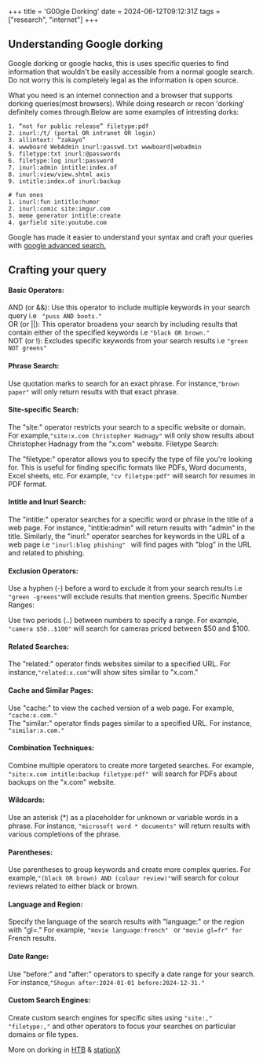 +++
title = 'G00gle Dorking'
date = 2024-06-12T09:12:31Z
tags = ["research", "internet"]
+++

## Understanding Google dorking
 
Google dorking or google hacks, this is uses specific queries to find information that wouldn't be easily accessible from a normal google search.
Do not worry this is completely legal as the information is open source.

What you need is an internet connection and a browser that supports dorking queries(most browsers).
While doing research or recon 'dorking' definitely comes through.Below are some examples of intresting dorks:

```
1. “not for public release” filetype:pdf
2. inurl:/t/ (portal OR intranet OR login)
3. allintext: “zakayo” 
4. wwwboard WebAdmin inurl:passwd.txt wwwboard|webadmin
5. filetype:txt inurl:@passwords
6. filetype:log inurl:password
7. inurl:admin intitle:index.of
8. inurl:view/view.shtml axis
9. intitle:index.of inurl:backup

# fun ones
1. inurl:fun intitle:humor
2. inurl:comic site:imgur.com
3. meme generator intitle:create
4. garfield site:youtube.com

```
Google has made it easier to understand your syntax and craft your queries with [google advanced search.](https://www.google.com/advanced_search)

## Crafting your query
#### Basic Operators:

AND (or &&): Use this operator to include multiple keywords in your search query i.e ``` "puss AND boots."```      
OR (or ||): This operator broadens your search by including results that contain either of the specified keywords i.e ``` "black OR brown." ```   
NOT (or !): Excludes specific keywords from your search results i.e ``` "green NOT greens"  ```  
  
#### Phrase Search:

Use quotation marks to search for an exact phrase. For instance,``` "brown paper" ``` will only return results with that exact phrase.  

#### Site-specific Search:

The "site:"  operator restricts your search to a specific website or domain. For example,``` "site:x.com Christopher Hadnagy" ``` will only show results about Christopher Hadnagy from the "x.com" website.
Filetype Search:

The "filetype:" operator allows you to specify the type of file you're looking for. This is useful for finding specific formats like PDFs, Word documents, Excel sheets, etc. For example, ``` "cv filetype:pdf" ``` will search for resumes in PDF format.  

#### Intitle and Inurl Search:

The "intitle:" operator searches for a specific word or phrase in the title of a web page. For instance, "intitle:admin" will return results with "admin" in the title. 
Similarly, the "inurl:" operator searches for keywords in the URL of a web page i.e ``` "inurl:blog phishing"  ``` will find pages with "blog" in the URL and related to phishing.

#### Exclusion Operators:

Use a hyphen (-) before a word to exclude it from your search results i.e ``` "green -greens" ```will exclude results that mention greens.
Specific Number Ranges:

Use two periods (..) between numbers to specify a range. For example, ```"camera $50..$100"``` will search for cameras priced between $50 and $100.  

#### Related Searches:

The "related:" operator finds websites similar to a specified URL. For instance,``` "related:x.com" ```will show sites similar to "x.com."

#### Cache and Similar Pages:

Use "cache:" to view the cached version of a web page. For example, ```"cache:x.com."```  
The "similar:" operator finds pages similar to a specified URL. For instance, ```"similar:x.com."``` 

#### Combination Techniques:

Combine multiple operators to create more targeted searches. For example, ```"site:x.com intitle:backup filetype:pdf" ```will search for PDFs about backups on the "x.com" website.  

#### Wildcards:

Use an asterisk (*) as a placeholder for unknown or variable words in a phrase. For instance, ``` "microsoft word * documents" ``` will return results with various completions of the phrase.  

#### Parentheses:

Use parentheses to group keywords and create more complex queries. For example,``` "(black OR brown) AND (colour review)" ```will search for colour reviews related to either black or brown.

#### Language and Region:

Specify the language of the search results with "language:" or the region with "gl=." For example, ``` "movie language:french"  ``` or  ``` "movie gl=fr" for ``` French results.

#### Date Range:

Use "before:" and "after:" operators to specify a date range for your search. For instance,``` "Shogun after:2024-01-01 before:2024-12-31." ```

#### Custom Search Engines:

Create custom search engines for specific sites using ``` "site:," "filetype:," ``` and other operators to focus your searches on particular domains or file types.

More on dorking in [HTB](https://www.hackthebox.com/blog/What-Is-Google-Dorking) & [stationX](https://www.stationx.net/google-dorks-cheat-sheet/)
